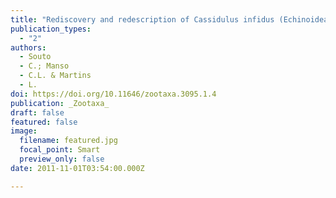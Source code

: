 ```yaml
---
title: "Rediscovery and redescription of Cassidulus infidus (Echinoidea: Cassidulidae) from Northeastern Brazil"
publication_types:
  - "2"
authors:
  - Souto
  - C.; Manso
  - C.L. & Martins
  - L.
doi: https://doi.org/10.11646/zootaxa.3095.1.4
publication: _Zootaxa_
draft: false
featured: false
image:
  filename: featured.jpg
  focal_point: Smart
  preview_only: false
date: 2011-11-01T03:54:00.000Z

---
```

